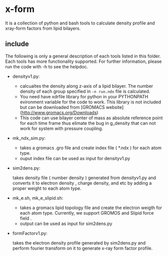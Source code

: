 # x-form 
It is a collection of python and bash tools to calculate density profile and xray-form factors from lipid bilayers. 

## include 
The following is only a general description of each tools listed in this folder. Each tools has more functionality supported. For further information, please run the code with -h to see the helpdoc. 

* densityv1.py:
	
	* calcualtes the density along z-axis of a lipid bilayer. The number density of each group specified in `-n run.ndx` file is calculated. 
	* You need have xdrfile library for python in your PYTHONPATH evironment variable for the code to work. This library is not included but can be downloaded from [GROMACS website] (http://www.gromacs.org/Downloads)
	* This code can use bilayer center of mass as absolute reference point for each time frame thus elimate the bug in g_density that can not work for system with pressure coupling.

* mk_ndx_sim.py:
	
	* takes a gromacs .gro file and create index file ( *.ndx ) for each atom type. 
	* ouput index file can be used as input for densityv1.py  

* sim2dens.py:
	
	takes density file ( number density ) generated from densityv1.py and converts it to electron density , charge density, and etc by adding a proper weight to each atom type. 

* mk_e.sh, mk_e_slipid.sh:
	
	* takes a gromacs lipid topology file and create the electron weigth for each atom type. Currently, we support GROMOS and Slipid force field .
	* output can be used as input for sim2dens.py

* formFactorv1.py:
	
	takes the electron density profile generated by sim2dens.py and perform fourier transform on it to generate x-ray form factor profile. 
